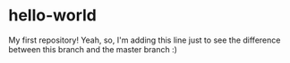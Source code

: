 # hello-world
My first repository!
Yeah, so, I'm adding this line just to see the difference between this branch and the master branch :)
